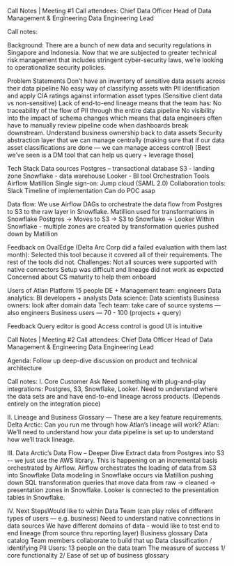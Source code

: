 Call Notes | Meeting #1
Call attendees: 
Chief Data Officer
Head of Data Management & Engineering
Data Engineering Lead

Call notes: 

Background:
There are a bunch of new data and security regulations in Singapore and Indonesia. Now that we are subjected to greater technical risk management that includes stringent cyber-security laws, we’re looking to operationalize security policies.

Problem Statements
Don’t have an inventory of sensitive data assets across their data pipeline
No easy way of classifying assets with PII identification and apply CIA ratings against information asset types (Sensitive client data vs non-sensitive)
Lack of end-to-end lineage means that the team has:
No traceability of the flow of PII through the entire data pipeline 
No visibility into the impact of schema changes which means that data engineers often have to manually review pipeline code when dashboards break downstream.
Understand business ownership back to data assets
Security abstraction layer that we can manage centrally (making sure that if our data asset classifications are done — we can manage access control) [Best we’ve seen is a DM tool that can help us query + leverage those]

Tech Stack
Data sources
Postgres – transactional database
S3 - landing zone
Snowflake - data warehouse
Looker - BI tool
Orchestration Tools
Airflow
Matillion
Single sign-on: Jump cloud (SAML 2.0)
Collaboration tools: Slack
Timeline of implementation
Can do POC asap

Data flow: 
We use Airflow DAGs to orchestrate the data flow from Postgres to S3 to the raw layer in Snowflake. Matillion used for transformations in Snowflake
Postgres → Moves to S3 → S3 to Snowflake → Looker
Within Snowflake - multiple zones are created by transformation queries pushed down by Matillion

Feedback on OvalEdge (Delta Arc Corp did a failed evaluation with them last month): 
Selected this tool because it covered all of their requirements. The rest of the tools did not.
Challenges:
Not all sources were supported with native connectors
Setup was difficult and lineage did not work as expected
Concerned about CS maturity to help them onboard


Users of Atlan Platform
15 people
DE + Management team: engineers 
Data analytics: BI developers + analysts
Data science: Data scientists
Business owners: look after domain data
Tech team: take care of source systems — also engineers 
Business users — 70 - 100 (projects + query)

Feedback
Query editor is good
Access control is good
UI is intuitive



Call Notes | Meeting #2
Call attendees: 
Chief Data Officer
Head of Data Management & Engineering
Data Engineering Lead

Agenda: Follow up deep-dive discussion on product and technical architecture

Call notes: 
I. Core Customer Ask
Need something with plug-and-play integrations: Postgres, S3, Snowflake, Looker. Need to understand where the data sets are and have end-to-end lineage across products. (Depends entirely on the integration piece)

II. Lineage and Business Glossary — These are a key feature requirements.
Delta Arctic: Can you run me through how Atlan’s lineage will work? 
Atlan: We’ll need to understand how your data pipeline is set up to understand how we’ll track lineage. 

III. Data Arctic’s Data Flow – Deeper Dive
Extract data from Postgres into S3 -- we just use the AWS library. This is happening on an incremental basis orchestrated by Airflow. 
Airflow orchestrates the loading of data from S3 into Snowflake
Data modeling in Snowflake occurs via Matillion pushing down SQL transformation queries that move data from raw -> cleaned -> presentation zones in Snowflake.
Looker is connected to the presentation tables in Snowflake.  


IV. Next StepsWould like to within Data Team (can
play roles of different types of users — e.g. business)
Need to understand native connections in data sources
We have different domains of data - would like to test end to end lineage (from source thru reporting layer)
Business glossary
Data catalog
Team members collaborate to build that up
Data classification / identifying PII 
Users: 13 people on the data team
The measure of success 1/ core functionality 2/ Ease of set up of business glossary 
